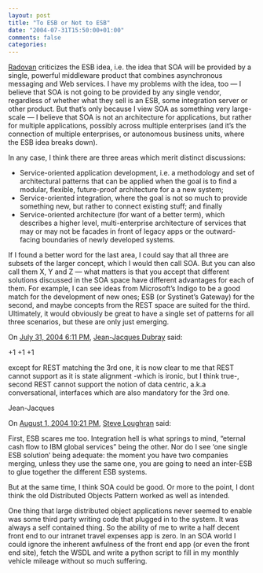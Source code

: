 ```yaml
---
layout: post
title: "To ESB or Not to ESB"
date: "2004-07-31T15:50:00+01:00"
comments: false
categories: 
---
```


<p><a href="http://radovanjanecek.net/blog/archives/000107.html">Radovan</a> criticizes the ESB idea, i.e. the idea that SOA will be provided by a single, powerful middleware product that combines asynchronous messaging and Web services. I have my problems with the idea, too &#8212; I believe that SOA is not going to be provided by any single vendor, regardless of whether what they sell is an ESB, some integration server or other product. But that&#8217;s only because I view SOA as something very large-scale &#8212; I believe that SOA is not an architecture for applications, but rather for multiple applications, possibly across multiple enterprises (and it&#8217;s the connection of multiple enterprises, or autonomous business units, where the ESB idea breaks down). </p>

<p>In any case, I think there are three areas which merit distinct discussions:</p>

<ul>
<li>Service-oriented application development, i.e. a methodology and set of architectural patterns that can be applied when the goal is to find a modular, flexible, future-proof architecture for a a new system;</li>
<li>Service-oriented integration, where the goal is not so much to provide something new, but rather to connect existing stuff; and finally</li>
<li>Service-oriented architecture (for want of a better term), which describes a higher level, multi-enterprise architecture of services that may or may not be facades in front of legacy apps or the outward-facing boundaries of newly developed systems.</li>
</ul>

<p>If I found a better word for the last area, I could say that all three are subsets of the larger concept, which I would then call SOA. But you can also call them X, Y and Z &#8212; what matters is that you accept that different solutions discussed in the SOA space have different advantages for each of them. For example, I can see ideas from Microsoft&#8217;s Indigo to be a good match for the development of new ones; ESB (or Systinet&#8217;s Gateway) for the second, and maybe concepts from the REST space are suited for the third. Ultimately, it would obviously be great to have a single set of patterns for all three scenarios, but these are only just emerging.</p>

<section class="comments">

<div class="comment" id="comment-334">
On <a href="#comment-334" title="Permalink to this comment">July 31, 2004  6:11 PM</a>, <a href="http://www.ebpml.org" title="http://www.ebpml.org" rel="nofollow">Jean-Jacques Dubray</a>
said:
<p>+1 +1 +1</p>

<p>except for REST matching the 3rd one, it is now clear to me that REST cannot support as it is state alignment -which is ironic, but I think true-, second REST cannot support the notion of data centric, a.k.a conversational, interfaces which are also mandatory for the 3rd one.</p>

<p>Jean-Jacques</p>


<div class="comment" id="comment-335">
On <a href="#comment-335" title="Permalink to this comment">August  1, 2004 10:21 PM</a>, <a href="http://iseran.com/" title="http://iseran.com/" rel="nofollow">Steve Loughran</a>
said:
<p>First, ESB scares me too. Integration hell is what springs to mind, &#8220;eternal cash flow to IBM global services&#8221; being the other. Nor do I see &#8216;one single ESB solution&#8217; being adequate: the moment you have two companies merging, unless they use the same one, you are going to need an inter-ESB to glue together the different ESB systems. </p>

<p>But at the same time, I think SOA could be good. Or more to the point, I dont think the old Distributed Objects Pattern worked as well as intended. </p>

<p>One thing that large distributed object applications never seemed to enable was some third party writing code that plugged in to the system. It was always a self contained thing. So the ability of me to write a half decent front end to our intranet travel expenses app is zero. In an SOA world I could ignore the inherent awfulness of the front end app (or even the front end site), fetch the WSDL and write a python script to fill in my monthly vehicle mileage without so much suffering.</p>


</section>

